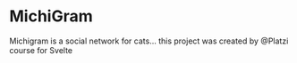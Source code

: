 # MichiGram
Michigram is a social network for cats... this project was created by @Platzi course for Svelte
